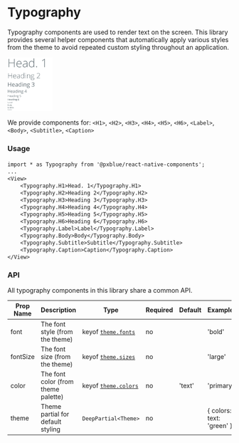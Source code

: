 # Typography
Typography components are used to render text on the screen. This library provides several helper components that automatically apply various styles from the theme to avoid repeated custom styling throughout an application.

<img width="20%" alt="Typography Elements" src="images/typography.png">

We provide components for: ```<H1>```, ```<H2>```, ```<H3>```, ```<H4>```, ```<H5>```, ```<H6>```, ```<Label>```, ```<Body>```, ```<Subtitle>```, ```<Caption>```

### Usage
```
import * as Typography from '@pxblue/react-native-components';
...
<View>
    <Typography.H1>Head. 1</Typography.H1>
    <Typography.H2>Heading 2</Typography.H2>
    <Typography.H3>Heading 3</Typography.H3>
    <Typography.H4>Heading 4</Typography.H4>
    <Typography.H5>Heading 5</Typography.H5>
    <Typography.H6>Heading 6</Typography.H6>
    <Typography.Label>Label</Typography.Label>
    <Typography.Body>Body</Typography.Body>
    <Typography.Subtitle>Subtitle</Typography.Subtitle>
    <Typography.Caption>Caption</Typography.Caption>
</View>
```

### API
All typography components in this library share a common API.

| Prop Name | Description                             | Type                               | Required | Default | Examples                      |
|-----------|-----------------------------------------|------------------------------------|----------|---------|-------------------------------|
| font      | The font style (from the theme)         | keyof [`theme.fonts`](theme.md)  | no       |         | 'bold'                        |
| fontSize  | The font size (from the theme)          | keyof [`theme.sizes`](theme.md)  | no       |         | 'large'                       |
| color     | The font color (from theme palette)     | keyof [`theme.colors`](theme.md) | no       | 'text'  | 'primary'                     |
| theme     | Theme partial for default styling       | `DeepPartial<Theme>`               | no       |         | { colors: { text: 'green' } } |